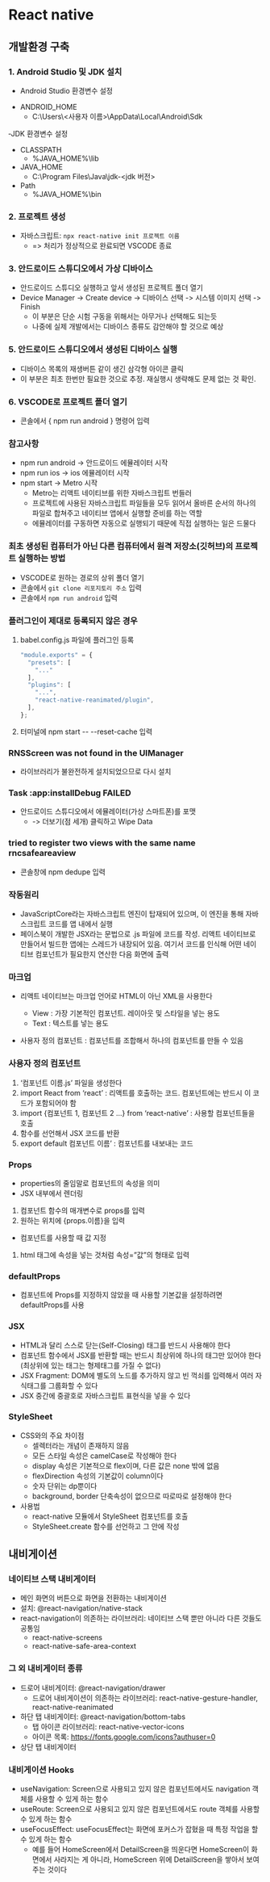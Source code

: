# React native
## 개발환경 구축
### 1. Android Studio 및 JDK 설치
- Android Studio 환경변수 설정
* ANDROID\_HOME
  * C:\Users\\<사용자 이름>\AppData\Local\Android\Sdk

‐JDK 환경변수 설정
* CLASSPATH
  * %JAVA\_HOME%\lib
* JAVA\_HOME
  * C:\Program Files\Java\jdk-\<jdk 버전>
* Path
  * %JAVA\_HOME%\bin

### 2. 프로젝트 생성

* 자바스크립트: `npx react-native init 프로젝트 이름`
  * \=> 처리가 정상적으로 완료되면 VSCODE 종료

### 3. 안드로이드 스튜디오에서 가상 디바이스 

* 안드로이드 스튜디오 실행하고 앞서 생성된 프로젝트 폴더 열기
* Device Manager -> Create device -> 디바이스 선택 -> 시스템 이미지 선택 -> Finish
  * 이 부분은 단순 시험 구동을 위해서는 아무거나 선택해도 되는듯
  * 나중에 실제 개발에서는 디바이스 종류도 감안해야 할 것으로 예상

### 5. 안드로이드 스튜디오에서 생성된 디바이스 실행

* 디바이스 목록의 재생버튼 같이 생긴 삼각형 아이콘 클릭
* 이 부분은 최초 한번만 필요한 것으로 추정. 재실행시 생략해도 문제 없는 것 확인.

### 6. VSCODE로 프로젝트 폴더 열기

* 콘솔에서 { npm run android } 명령어 입력

### 참고사항

* npm run android -> 안드로이드 에뮬레이터 시작
* npm run ios -> ios 에뮬레이터 시작
* npm start -> Metro 시작
  * Metro는 리액트 네이티브를 위한 자바스크립트 번들러
  * 프로젝트에 사용된 자바스크립트 파일들을 모두 읽어서 올바른 순서의 하나의 파일로 합쳐주고 네이티브 앱에서 실행할 준비를 하는 역할
  * 에뮬레이터를 구동하면 자동으로 실행되기 때문에 직접 실행하는 일은 드물다

### 최초 생성된 컴퓨터가 아닌 다른 컴퓨터에서 원격 저장소(깃허브)의 프로젝트 실행하는 방법

* VSCODE로 원하는 경로의 상위 폴더 열기
* 콘솔에서 `git clone 리포지토리 주소` 입력
* 콘솔에서 `npm run android` 입력

### 플러그인이 제대로 등록되지 않은 경우

1. babel.config.js 파일에 플러그인 등록

   ```javascript
   "module.exports" = {
     "presets": [
       "..."
     ],
     "plugins": [
       "...",
       "react-native-reanimated/plugin",
     ],
   };
   ```

2. 터미널에 npm start -- --reset-cache 입력

### RNSScreen was not found in the UIManager

* 라이브러리가 불완전하게 설치되었으므로 다시 설치

### Task :app:installDebug FAILED

* 안드로이드 스튜디오에서 에뮬레이터(가상 스마트폰)를 포맷
  * \-> 더보기(점 세개) 클릭하고 Wipe Data

### tried to register two views with the same name rncsafeareaview

* 콘솔창에 npm dedupe 입력


### 작동원리

* JavaScriptCore라는 자바스크립트 엔진이 탑재되어 있으며, 이 엔진을 통해 자바스크립트 코드를 앱 내에서 실행
* 페이스북이 개발한 JSX라는 문법으로 .js 파일에 코드를 작성. 리액트 네이티브로 만들어서 빌드한 앱에는 스레드가 내장되어 있음. 여기서 코드를 인식해 어떤 네이티브 컴포넌트가 필요한지 연산한 다음 화면에 출력

### 마크업

* 리액트 네이티브는 마크업 언어로 HTML이 아닌 XML을 사용한다
  * View : 가장 기본적인 컴포넌트. 레이아웃 및 스타일을 넣는 용도
  * Text : 텍스트를 넣는 용도
  
  
* 사용자 정의 컴포넌트 : 컴포넌트를 조합해서 하나의 컴포넌트를 만들 수 있음

### 사용자 정의 컴포넌트

1. ‘컴포넌트 이름.js’ 파일을 생성한다
2. import React from ‘react’ : 리액트를 호출하는 코드. 컴포넌트에는 반드시 이 코드가 포함되어야 함
3. import {컴포넌트 1, 컴포넌트 2 …} from ‘react-native’ : 사용할 컴포넌트들을 호출
4. 함수를 선언해서 JSX 코드를 반환
5. export default 컴포넌트 이름’ : 컴포넌트를 내보내는 코드

### Props

* properties의 줄임말로 컴포넌트의 속성을 의미
* JSX 내부에서 렌더링

1. 컴포넌트 함수의 매개변수로 props를 입력
2. 원하는 위치에 {props.이름}을 입력

* 컴포넌트를 사용할 때 값 지정

1. html 태그에 속성을 넣는 것처럼 속성=”값”의 형태로 입력

### defaultProps

* 컴포넌트에 Props를 지정하지 않았을 때 사용할 기본값을 설정하려면 defaultProps를 사용

### JSX

* HTML과 달리 스스로 닫는(Self-Closing) 태그를 반드시 사용해야 한다
* 컴포넌트 함수에서 JSX를 반환할 때는 반드시 최상위에 하나의 태그만 있어야 한다 (최상위에 있는 태그는 형제태그를 가질 수 없다)
* JSX Fragment: DOM에 별도의 노드를 추가하지 않고 빈 꺽쇠를 입력해서 여러 자식태그를 그룹화할 수 있다
* JSX 중간에 중괄호로 자바스크립트 표현식을 넣을 수 있다

### StyleSheet

* CSS와의 주요 차이점
  * 셀렉터라는 개념이 존재하지 않음
  * 모든 스타일 속성은 camelCase로 작성해야 한다
  * display 속성은 기본적으로 flex이며, 다른 값은 none 밖에 없음
  * flexDirection 속성의 기본값이 column이다
  * 숫자 단위는 dp뿐이다
  * background, border 단축속성이 없으므로 따로따로 설정해야 한다
* 사용법
  * react-native 모듈에서 StyleSheet 컴포넌트를 호출
  * StyleSheet.create 함수를 선언하고 그 안에 작성

## 내비게이션 

### 네이티브 스택 내비게이터

* 메인 화면의 버튼으로 화면을 전환하는 내비게이션
* 설치: @react-navigation/native-stack
* react-navigation이 의존하는 라이브러리: 네이티브 스택 뿐만 아니라 다른 것들도 공통임
  * react-native-screens
  * react-native-safe-area-context

### 그 외 내비게이터 종류

* 드로어 내비게이터: @react-navigation/drawer
  * 드로어 내비게이션이 의존하는 라이브러리: react-native-gesture-handler, react-native-reanimated
* 하단 탭 내비게이터: @react-navigation/bottom-tabs
  * 탭 아이콘 라이브러리: react-native-vector-icons
  * 아이콘 목록: https://fonts.google.com/icons?authuser=0
* 상단 탭 내비게이터

### 내비게이션 Hooks

* useNavigation: Screen으로 사용되고 있지 않은 컴포넌트에서도 navigation 객체를 사용할 수 있게 하는 함수
* useRoute: Screen으로 사용되고 있지 않은 컴포넌트에서도 route 객체를 사용할 수 있게 하는 함수
* useFocusEffect: useFocusEffect는 화면에 포커스가 잡혔을 때 특정 작업을 할 수 있게 하는 함수
  * 예를 들어 HomeScreen에서 DetailScreen을 띄운다면 HomeScreen이 화면에서 사라지는 게 아니라, HomeScreen 위에 DetailScreen을 쌓아서 보여주는 것이다
